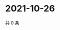 # 2021-10-26

共 0 条

<!-- BEGIN WEIBO -->
<!-- 最后更新时间 Tue Oct 26 2021 13:09:58 GMT+0800 (China Standard Time) -->

<!-- END WEIBO -->
